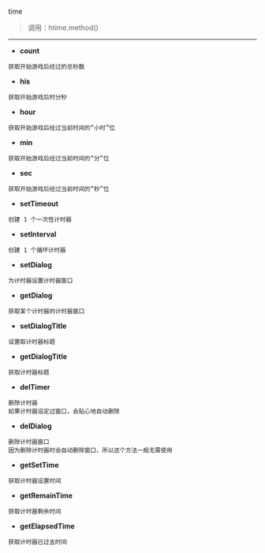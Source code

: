 time

> 调用：htime.method()

---

* **count**
```
获取开始游戏后经过的总秒数
```

* **his**
```
获取开始游戏后时分秒
```

* **hour**
```
获取开始游戏后经过当前时间的“小时”位
```

* **min**
```
获取开始游戏后经过当前时间的“分”位
```

* **sec**
```
获取开始游戏后经过当前时间的“秒”位
```

* **setTimeout**
```
创建 1 个一次性计时器
```

* **setInterval**
```
创建 1 个循环计时器
```

* **setDialog**
```
为计时器设置计时器窗口
```

* **getDialog**
```
获取某个计时器的计时器窗口
```

* **setDialogTitle**
```
设置取计时器标题
```

* **getDialogTitle**
```
获取计时器标题
```

* **delTimer**
```
删除计时器
如果计时器设定过窗口，会贴心地自动删除
```

* **delDialog**
```
删除计时器窗口
因为删除计时器时会自动删除窗口，所以这个方法一般无需使用
```

* **getSetTime**
```
获取计时器设置时间
```

* **getRemainTime**
```
获取计时器剩余时间
```

* **getElapsedTime**
```
获取计时器已过去时间
```
